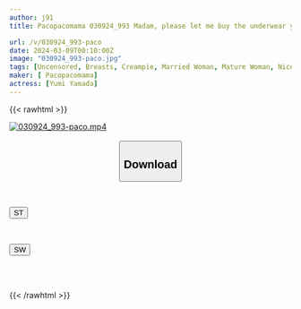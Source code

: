 ```yaml
---
author: j91
title: Pacopacomama 030924_993 Madam, please let me buy the underwear you are wearing now! ~ Gal mom's panties wet with pussy juice ~ Yumi Yamada

url: /v/030924_993-paco
date: 2024-03-09T00:10:00Z
image: "030924_993-paco.jpg"
tags: [Uncensored, Breasts, Creampie, Married Woman, Mature Woman, Nice Ass, Sexy Legs, Shaved, Slender]
maker: [ Pacopacomama]
actress: [Yumi Yamada]
---
```



{{< rawhtml >}}

<div class="video" data-videoid="lAaXlRkDVWI7KaO">
    <a href="javascript:;">
        <img src="/v/030924_993-paco/030924_993-paco.jpg" width="WIDTH" height="HEIGHT" alt="030924_993-paco.mp4" loading="lazy">
    </a>
</div>

<script type="text/javascript" src="https://j91.asia/asset/on-demand-st.js"></script>

<br>
  <link rel="stylesheet" href="https://j91.asia/asset/bs5.css">
  
  <center>
  <button class="btn btn-primary" type="button" data-bs-toggle="collapse" data-bs-target=".multi-collapse" aria-expanded="false" aria-controls="multiCollapseExample1 multiCollapseExample2"><h2>Download</h2></button></center>
</p>
<div class="row">
  <div class="col">
    <div class="collapse multi-collapse" id="multiCollapseExample1">
      <div class="card card-body">
	      	      <br>
<div class="buttons">  
<p><a href="https://streamtape.to/v/lAaXlRkDVWI7KaO" target="_blank"><button class="btn-hover color-3"><i class="fa fa-download"></i> ST</button></a></p></div>
    </div>
  </div>
</div>
  <div class="col">
    <div class="collapse multi-collapse" id="multiCollapseExample2">
      <div class="card card-body">
	      <br>
<div class="buttons">
<p><a href="https://cdnwish.com/j72q088ugejy" target="_blank"><button class="btn-hover color-2"><i class="fa fa-download"></i> SW</button></a></p></div>
<br><br>
      </div>
    </div>
  </div>
</div>

{{< /rawhtml >}}